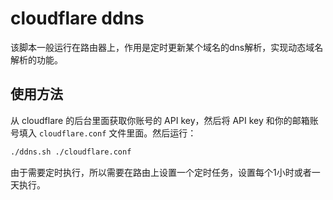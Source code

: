# cloudflare ddns

该脚本一般运行在路由器上，作用是定时更新某个域名的dns解析，实现动态域名解析的功能。

## 使用方法

从 cloudflare 的后台里面获取你账号的 API key，然后将 API key 和你的邮箱账号填入 `cloudflare.conf` 文件里面。然后运行：

```bash
./ddns.sh ./cloudflare.conf
```

由于需要定时执行，所以需要在路由上设置一个定时任务，设置每个1小时或者一天执行。